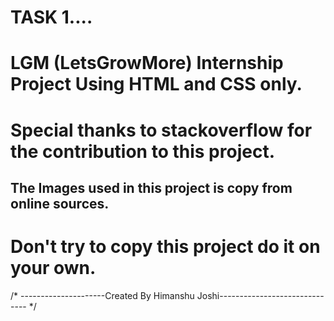 # TASK 1....

# LGM (LetsGrowMore) Internship Project Using HTML and CSS only.

# Special thanks to stackoverflow for the contribution to this project.

## The Images used in this project is copy from online sources.

# Don't try to copy this project do it on your own.

/* ---------------------Created By Himanshu Joshi------------------------------ */
